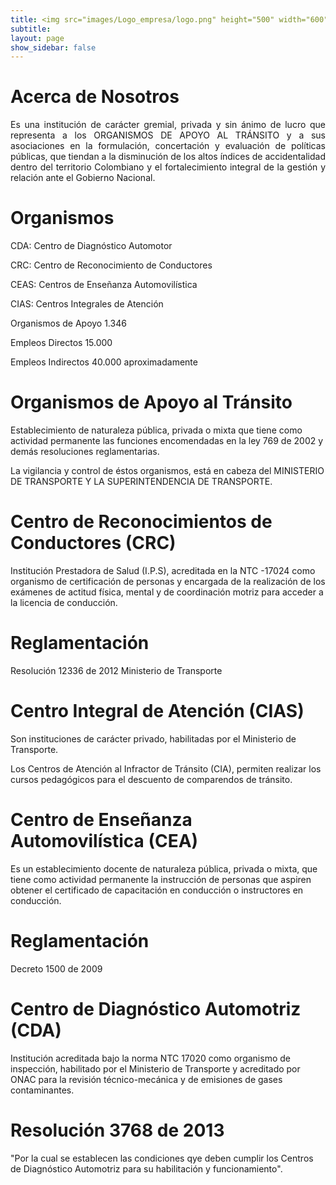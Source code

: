 ```yaml
---
title: <img src="images/Logo_empresa/logo.png" height="500" width="600"> 
subtitle: 
layout: page
show_sidebar: false
---
```


# Acerca de Nosotros

<p align="justify"> Es una institución de carácter gremial, privada y sin ánimo de lucro que representa a los ORGANISMOS DE APOYO AL TRÁNSITO y a sus asociaciones en la formulación, concertación y evaluación de políticas públicas, que tiendan a la disminución de los altos índices de accidentalidad dentro del territorio Colombiano y el fortalecimiento integral de la gestión y relación ante el Gobierno Nacional. </p>

# Organismos

CDA: Centro de Diagnóstico Automotor

CRC: Centro de Reconocimiento de Conductores

CEAS: Centros de Enseñanza Automovilística

CIAS: Centros Integrales de Atención

Organismos de Apoyo  1.346

Empleos Directos    15.000

Empleos Indirectos  40.000 aproximadamente

# Organismos de Apoyo al Tránsito

Establecimiento de naturaleza pública, privada o mixta que tiene como actividad permanente las funciones encomendadas en la ley 769 de 2002 y demás resoluciones reglamentarias.

La vigilancia y control de éstos organismos, está en cabeza del MINISTERIO DE TRANSPORTE Y LA SUPERINTENDENCIA DE TRANSPORTE.

# Centro de Reconocimientos de Conductores (CRC)

Institución Prestadora de Salud (I.P.S), acreditada en la NTC -17024 como organismo de certificación de personas y encargada de la realización de los exámenes de actitud física, mental y de coordinación motriz para acceder a la licencia de conducción.

# Reglamentación
Resolución 12336 de 2012 Ministerio de Transporte

# Centro Integral de Atención (CIAS)

Son instituciones de carácter privado, habilitadas por el Ministerio de Transporte.

Los Centros de Atención al Infractor de Tránsito (CIA), permiten realizar los cursos pedagógicos para el descuento de comparendos de tránsito.

# Centro de Enseñanza Automovilística (CEA)

Es un establecimiento docente de naturaleza pública, privada o mixta, que tiene como actividad permanente la instrucción de personas que aspiren obtener el certificado de capacitación en conducción o instructores en conducción.

# Reglamentación
Decreto 1500 de 2009

# Centro de Diagnóstico Automotriz (CDA)

Institución acreditada bajo la norma NTC 17020 como organismo de inspección, habilitado por el Ministerio de Transporte y acreditado por ONAC para la revisión técnico-mecánica y de emisiones de gases contaminantes.

# Resolución 3768 de 2013
"Por la cual se establecen las condiciones qye deben cumplir los Centros de Diagnóstico Automotriz para su habilitación y funcionamiento".
